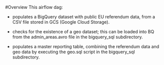 #Overview
This airflow dag: 
- populates a BigQuery dataset with public EU referendum data, from a CSV file stored in GCS (Google Cloud Storage).

- checks for the existence of a geo dataset; this can be loaded into BQ from the admin_areas.avro file in the bigquery_sql subdirectory.

- populates a master reporting table, combining the referendum data and geo data by executing the geo.sql script in the bigquery_sql subdirectory.

